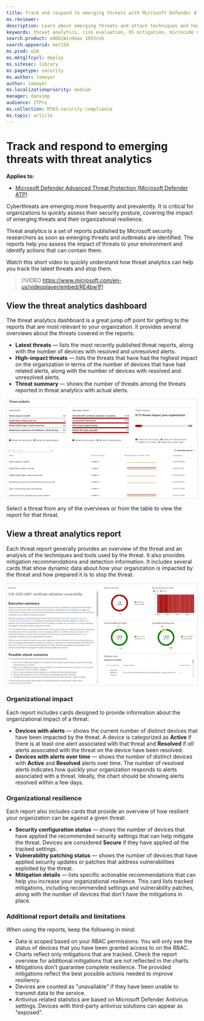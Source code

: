 ```yaml
---
title: Track and respond to emerging threats with Microsoft Defender ATP threat analytics
ms.reviewer: 
description: Learn about emerging threats and attack techniques and how to stop them. Assess their impact to your organization and evaluate your organizational resilience.
keywords: threat analytics, risk evaluation, OS mitigation, microcode mitigation, mitigation status 
search.product: eADQiWindows 10XVcnh
search.appverid: met150
ms.prod: w10
ms.mktglfcycl: deploy
ms.sitesec: library
ms.pagetype: security
ms.author: lomayor
author: lomayor
ms.localizationpriority: medium
manager: dansimp
audience: ITPro
ms.collection: M365-security-compliance 
ms.topic: article
---
```


# Track and respond to emerging threats with threat analytics 
**Applies to:**
- [Microsoft Defender Advanced Threat Protection (Microsoft Defender ATP)](https://go.microsoft.com/fwlink/p/?linkid=2069559)

Cyberthreats are emerging more frequently and prevalently. It is critical for organizations to quickly assess their security posture, covering the impact of emerging threats and their organizational resilience.  

Threat analytics is a set of reports published by Microsoft security researchers as soon as emerging threats and outbreaks are identified. The reports help you assess the impact of threats to your environment and identify actions that can contain them.

Watch this short video to quickly understand how threat analytics can help you track the latest threats and stop them.
<p></p>

> [!VIDEO https://www.microsoft.com/en-us/videoplayer/embed/RE4bw1f]

## View the threat analytics dashboard

The threat analytics dashboard is a great jump off point for getting to the reports that are most relevant to your organization. It provides several overviews about the threats covered in the reports:

- **Latest threats** — lists the most recently published threat reports, along with the number of devices with resolved and unresolved alerts.
- **High-impact threats** — lists the threats that have had the highest impact on the organization in terms of the number of devices that have had related alerts, along with the number of devices with resolved and unresolved alerts.
- **Threat summary** — shows the number of threats among the threats reported in threat analytics with actual alerts.

![Image of a threat analytics dashboard](images/ta_dashboard.png)

Select a threat from any of the overviews or from the table to view the report for that threat.

## View a threat analytics report

Each threat report generally provides an overview of the threat and an analysis of the techniques and tools used by the threat. It also provides mitigation recommendations and detection information. It includes several cards that show dynamic data about how your organization is impacted by the threat and how prepared it is to stop the threat. 

![Image of a threat analytics report](images/ta.png)

### Organizational impact
Each report includes cards designed to provide information about the organizational impact of a threat:
- **Devices with alerts** — shows the current number of distinct devices that have been impacted by the threat. A device is categorized as **Active** if there is at least one alert associated with that threat and **Resolved** if *all* alerts associated with the threat on the device have been resolved.
- **Devices with alerts over time** — shows the number of distinct devices with **Active** and **Resolved** alerts over time. The number of resolved alerts indicates how quickly your organization responds to alerts associated with a threat. Ideally, the chart should be showing alerts resolved within a few days.

### Organizational resilience
Each report also includes cards that provide an overview of how resilient your organization can be against a given threat:
- **Security configuration status** — shows the number of devices that have applied the recommended security settings that can help mitigate the threat. Devices are considered **Secure** if they have applied _all_ the tracked settings.
- **Vulnerability patching status** — shows the number of devices that have applied security updates or patches that address vulnerabilities exploited by the threat.
- **Mitigation details** — lists specific actionable recommendations that can help you increase your organizational resilience. This card lists tracked mitigations, including recommended settings and vulnerability patches, along with the number of devices that don't have the mitigations in place.

### Additional report details and limitations
When using the reports, keep the following in mind: 

- Data is scoped based on your RBAC permissions. You will only see the status of devices that you have been granted access to on the RBAC.
- Charts reflect only mitigations that are tracked. Check the report overview for additional mitigations that are not reflected in the charts.
- Mitigations don't guarantee complete resilience. The provided mitigations reflect the best possible actions needed to improve resiliency.
- Devices are counted as "unavailable" if they have been unable to transmit data to the service.
- Antivirus related statistics are based on Microsoft Defender Antivirus settings. Devices with third-party antivirus solutions can appear as "exposed".
